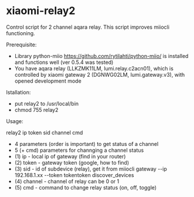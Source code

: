 # xiaomi-relay2
Control script for 2 channel  aqara relay. This script improves miiocli functioning.

Prerequisite:
- Library python-miio https://github.com/rytilahti/python-miio/ is installed and functions well (ver 0.5.4 was tested)
- You have aqara relay (LLKZMK11LM, lumi.relay.c2acn01), which is controlled by xiaomi gateway 2 (DGNWG02LM, lumi.gateway.v3), with opened development mode

Istallation:
- put relay2 to /usr/local/bin
- chmod 755 relay2

Usage:

relay2 ip token sid channel cmd
 
- 4 parameters (order is important) to get status of a channel
- 5 (+ cmd) parameters for channging a channel status
- (1) ip - local ip of gateway (find in your router)
- (2) token - gateway token (google, how to find)
- (3) sid - id of subdevice (relay), get it from 
    miiocli gateway --ip 192.168.1.xx --token tokentoken discover_devices
- (4) channel - channel of relay can be 0 or 1
- (5) cmd - command to change relay status (on, off, toggle)
